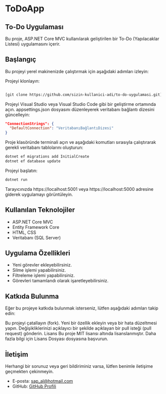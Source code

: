 # ToDoApp

## To-Do Uygulaması
Bu proje, ASP.NET Core MVC kullanılarak geliştirilen bir To-Do (Yapılacaklar Listesi) uygulamasını içerir.

## Başlangıç
Bu projeyi yerel makinenizde çalıştırmak için aşağıdaki adımları izleyin:

Projeyi klonlayın:
```bash
 
[git clone https://github.com/sizin-kullanici-adi/to-do-uygulamasi.git](https://github.com/SeniourMarquies/ToDoApp.git)
```

Projeyi Visual Studio veya Visual Studio Code gibi bir geliştirme ortamında açın.
appsettings.json dosyasını düzenleyerek veritabanı bağlantı dizesini güncelleyin:

```json
"ConnectionStrings": {
  "DefaultConnection": "VeritabanıBağlantıDizesi"
}
```

Proje klasöründe terminali açın ve aşağıdaki komutları sırasıyla çalıştırarak gerekli veritabanı tablolarını oluşturun:
```bash
dotnet ef migrations add InitialCreate
dotnet ef database update
```

Projeyi başlatın:

```bash
dotnet run
```


Tarayıcınızda https://localhost:5001 veya https://localhost:5000 adresine giderek uygulamayı görüntüleyin.

## Kullanılan Teknolojiler
- ASP.NET Core MVC
- Entity Framework Core
- HTML, CSS
- Veritabanı (SQL Server)

## Uygulama Özellikleri
- Yeni görevler ekleyebilirsiniz.
- Silme işlemi yapabilirsiniz.
- Filtreleme işlemi yapabilirsiniz.
- Görevleri tamamlandı olarak işaretleyebilirsiniz.

## Katkıda Bulunma
Eğer bu projeye katkıda bulunmak isterseniz, lütfen aşağıdaki adımları takip edin:

Bu projeyi çatallayın (fork).
Yeni bir özellik ekleyin veya bir hata düzeltmesi yapın.
Değişikliklerinizi açıklayıcı bir şekilde açıklayan bir pull isteği (pull request) gönderin.
Lisans
Bu proje MIT lisansı altında lisanslanmıştır. Daha fazla bilgi için Lisans Dosyası dosyasına başvurun.

## İletişim
Herhangi bir sorunuz veya geri bildiriminiz varsa, lütfen benimle iletişime geçmekten çekinmeyin.

- E-posta: [sap_al@hotmail.com](mailto:sap_al@hotmail.com)
- GitHub: [GitHub Profili](https://github.com/SeniourMarquies)









